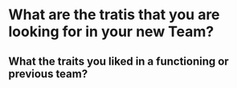
# What are the tratis that you are looking for in your new Team?
## What the traits you liked in a functioning or previous team?
